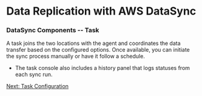 # Data Replication with AWS DataSync

### DataSync Components -- Task

A task joins the two locations with the agent and coordinates the data transfer based on the configured options. Once available, you can initiate the sync process manually or have it follow a schedule.

- The task console also includes a history panel that logs statuses from each sync run.

[Next: Task Configuration](/docs/configuration.md)
